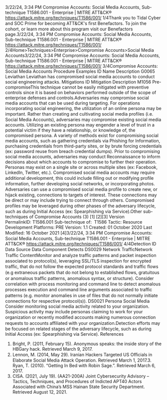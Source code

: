 3/22/24, 3:34 PM Compromise Accounts: Social Media Accounts, Sub-technique T1586.001 - Enterprise | MITRE ATT&CK®
https://attack.mitre.org/techniques/T1586/001/ 1/4Thank you to Tidal Cyber and SOC Prime for becoming ATT&CK's ﬁrst Benefactors. To join the cohort, or learn more about this program visit our
Benefactors page.3/22/24, 3:34 PM Compromise Accounts: Social Media Accounts, Sub-technique T1586.001 - Enterprise | MITRE ATT&CK®
https://attack.mitre.org/techniques/T1586/001/ 2/4Home>Techniques>Enterprise>Compromise Accounts>Social Media Accounts3/22/24, 3:34 PM Compromise Accounts: Social Media Accounts, Sub-technique T1586.001 - Enterprise | MITRE ATT&CK®
https://attack.mitre.org/techniques/T1586/001/ 3/4Compromise Accounts: Social Media Accounts
Procedure Examples
ID Name Description
G0065 Leviathan Leviathan has compromised social media accounts to conduct social engineering attacks.
Mitigations
ID Mitigation Description
M1056 Pre-
compromiseThis technique cannot be easily mitigated with preventive controls since it is based on behaviors performed
outside of the scope of enterprise defenses and controls.Adversaries may compromise social media accounts that can be used during targeting. For operations incorporating social engineering, the
utilization of an online persona may be important. Rather than creating and cultivating social media proﬁles (i.e. Social Media Accounts),
adversaries may compromise existing social media accounts. Utilizing an existing persona may engender a level of trust in a potential victim
if they have a relationship, or knowledge of, the compromised persona.
A variety of methods exist for compromising social media accounts, such as gathering credentials via Phishing for Information, purchasing
credentials from third-party sites, or by brute forcing credentials (ex: password reuse from breach credential dumps). Prior to
compromising social media accounts, adversaries may conduct Reconnaissance to inform decisions about which accounts to compromise
to further their operation.
Personas may exist on a single site or across multiple sites (ex: Facebook, LinkedIn, Twitter, etc.). Compromised social media accounts may
require additional development, this could include ﬁlling out or modifying proﬁle information, further developing social networks, or
incorporating photos.
Adversaries can use a compromised social media proﬁle to create new, or hijack existing, connections to targets of interest. These
connections may be direct or may include trying to connect through others. Compromised proﬁles may be leveraged during other phases
of the adversary lifecycle, such as during Initial Access (ex: Spearphishing via Service).Other sub-techniques of Compromise Accounts (3)
[1]
[2][3]
Version PermalinkID: T1586.001
Sub-technique of:  T1586
 
Tactic: Resource Development
 
Platforms: PRE
Version: 1.1
Created: 01 October 2020
Last Modiﬁed: 16 October 2021
[4]3/22/24, 3:34 PM Compromise Accounts: Social Media Accounts, Sub-technique T1586.001 - Enterprise | MITRE ATT&CK®
https://attack.mitre.org/techniques/T1586/001/ 4/4Detection
ID Data Source Data Component Detects
DS0029 Network TraﬃcNetwork Traﬃc
ContentMonitor and analyze traﬃc patterns and packet inspection associated to protocol(s),
leveraging SSL/TLS inspection for encrypted traﬃc, that do not follow the expected
protocol standards and traﬃc ﬂows (e.g extraneous packets that do not belong to
established ﬂows, gratuitous or anomalous traﬃc patterns, anomalous syntax, or
structure). Consider correlation with process monitoring and command line to detect
anomalous processes execution and command line arguments associated to traﬃc
patterns (e.g. monitor anomalies in use of ﬁles that do not normally initiate connections
for respective protocol(s)).
DS0021 Persona Social Media Consider monitoring social media activity related to your organization. Suspicious
activity may include personas claiming to work for your organization or recently modiﬁed
accounts making numerous connection requests to accounts aﬃliated with your
organization.Detection efforts may be focused on related stages of the adversary
lifecycle, such as during Initial Access (ex: Spearphishing via Service).
References
1. Bright, P. (2011, February 15). Anonymous speaks: the inside
story of the HBGary hack. Retrieved March 9, 2017.
2. Lennon, M. (2014, May 29). Iranian Hackers Targeted US
Oﬃcials in Elaborate Social Media Attack Operation. Retrieved
March 1, 2017.3. Ryan, T. (2010). “Getting In Bed with Robin Sage.”. Retrieved
March 6, 2017.
4. CISA. (2021, July 19). (AA21-200A) Joint Cybersecurity
Advisory – Tactics, Techniques, and Procedures of Indicted
APT40 Actors Associated with China’s MSS Hainan State
Security Department. Retrieved August 12, 2021.